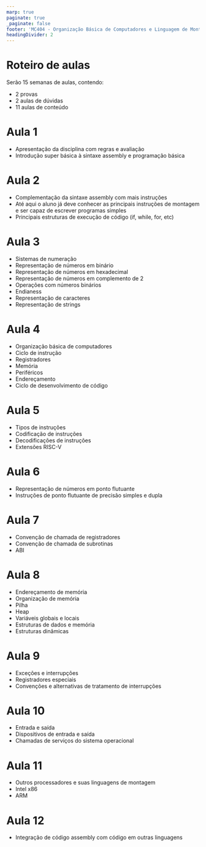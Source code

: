 ```yaml
---
marp: true
paginate: true
_paginate: false
footer: 'MC404 - Organização Básica de Computadores e Linguagem de Montagem'
headingDivider: 2
---
```

# Roteiro de aulas

Serão 15 semanas de aulas, contendo:
* 2 provas
* 2 aulas de dúvidas
* 11 aulas de conteúdo

# Aula 1

* Apresentação da disciplina com regras e avaliação
* Introdução super básica à sintaxe assembly e programação básica

# Aula 2

* Complementação da sintaxe assembly com mais instruções
* Até aqui o aluno já deve conhecer as principais instruções de montagem e ser capaz de escrever programas simples
* Principais estruturas de execução de código (if, while, for, etc)

# Aula 3

* Sistemas de numeração
* Representação de números em binário
* Representação de números em hexadecimal
* Representação de números em complemento de 2
* Operações com números binários
* Endianess
* Representação de caracteres
* Representação de strings


# Aula 4

* Organização básica de computadores
* Ciclo de instrução
* Registradores
* Memória
* Periféricos
* Endereçamento
* Ciclo de desenvolvimento de código

# Aula 5

* Tipos de instruções
* Codificação de instruções
* Decodificações de instruções
* Extensões RISC-V

# Aula 6

* Representação de números em ponto flutuante
* Instruções de ponto flutuante de precisão simples e dupla

# Aula 7

* Convenção de chamada de registradores
* Convenção de chamada de subrotinas
* ABI

# Aula 8

* Endereçamento de memória
* Organização de memória
* Pilha
* Heap
* Variáveis globais e locais
* Estruturas de dados e memória
* Estruturas dinâmicas

# Aula 9

* Exceções e interrupções
* Registradores especiais
* Convenções e alternativas de tratamento de interrupções

# Aula 10

* Entrada e saída
* Dispositivos de entrada e saída
* Chamadas de serviços do sistema operacional

# Aula 11

* Outros processadores e suas linguagens de montagem
* Intel x86
* ARM

# Aula 12

* Integração de código assembly com código em outras linguagens
